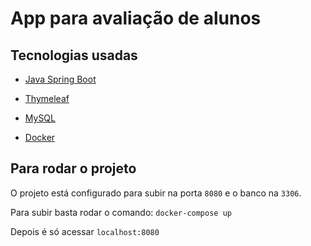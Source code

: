 # App para avaliação de alunos

## Tecnologias usadas 

- [Java Spring Boot](https://spring.io/projects/spring-boot)

- [Thymeleaf](https://www.thymeleaf.org/)

- [MySQL](https://www.mysql.com/)

- [Docker](https://www.docker.com/)

## Para rodar o projeto
O projeto está configurado para subir na porta `8080` e o banco na `3306`.

Para subir basta rodar o comando: `docker-compose up`

Depois é só acessar `localhost:8080`